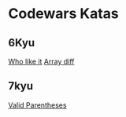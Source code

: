 # Codewars Katas

## 6Kyu

[Who like it](https://www.codewars.com/kata/5266876b8f4bf2da9b000362)
[Array diff](https://www.codewars.com/kata/523f5d21c841566fde000009)

## 7kyu

[Valid Parentheses ](https://www.codewars.com/kata/6411b91a5e71b915d237332d)
